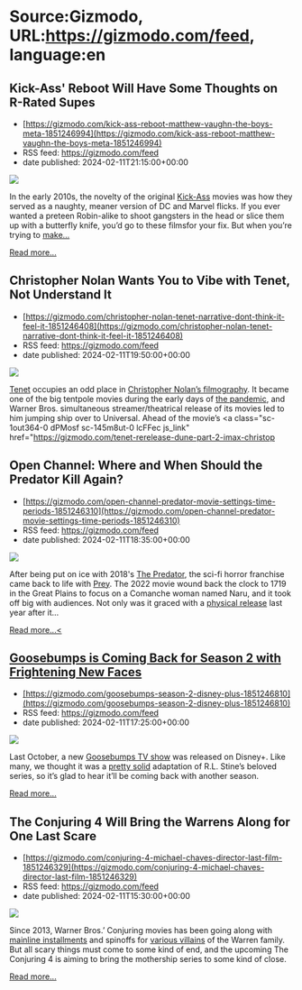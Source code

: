 # Source:Gizmodo, URL:https://gizmodo.com/feed, language:en

## Kick-Ass' Reboot Will Have Some Thoughts on R-Rated Supes
 - [https://gizmodo.com/kick-ass-reboot-matthew-vaughn-the-boys-meta-1851246994](https://gizmodo.com/kick-ass-reboot-matthew-vaughn-the-boys-meta-1851246994)
 - RSS feed: https://gizmodo.com/feed
 - date published: 2024-02-11T21:15:00+00:00

<img class="type:primaryImage" src="https://i.kinja-img.com/image/upload/c_fit,q_80,w_636/a6705b5a00d2c95720159d1f45b357dc.jpg" /><p>In the early 2010s, the novelty of the original <a class="sc-1out364-0 dPMosf sc-145m8ut-0 lcFFec js_link" href="https://gizmodo.com/kick-ass-preview-nic-cage-channels-adam-west-and-an-1-5492618">Kick-Ass</a> movies was how they served as a naughty, meaner version of DC and Marvel flicks. If you ever wanted a preteen Robin-alike to shoot gangsters in the head or slice them up with a butterfly knife, you’d go to these filmsfor your fix. But when you’re trying to <a class="sc-1out364-0 dPMosf sc-145m8ut-0 lcFFec js_link" href="https://gizmodo.com/matthew-vaughn-kick-ass-reboot-kingsman-3-nycc-2023-1850928418">make…</a></p><p><a href="https://gizmodo.com/kick-ass-reboot-matthew-vaughn-the-boys-meta-1851246994">Read more...</a></p>

## Christopher Nolan Wants You to Vibe with Tenet, Not Understand It
 - [https://gizmodo.com/christopher-nolan-tenet-narrative-dont-think-it-feel-it-1851246408](https://gizmodo.com/christopher-nolan-tenet-narrative-dont-think-it-feel-it-1851246408)
 - RSS feed: https://gizmodo.com/feed
 - date published: 2024-02-11T19:50:00+00:00

<img class="type:primaryImage" src="https://i.kinja-img.com/image/upload/c_fit,q_80,w_636/75299a7abe545bda1b05fc6de66b5d7a.jpg" /><p><a class="sc-1out364-0 dPMosf sc-145m8ut-0 lcFFec js_link" href="https://gizmodo.com/tenet-retro-review-christopher-nolan-robert-pattinson-1850636953">Tenet</a> occupies an odd place in <a class="sc-1out364-0 dPMosf sc-145m8ut-0 lcFFec js_link" href="https://gizmodo.com/the-films-of-christopher-nolan-ranked-1844407974">Christopher Nolan’s filmography</a>. It became one of the big tentpole movies during the early days of <a class="sc-1out364-0 dPMosf sc-145m8ut-0 lcFFec js_link" href="https://gizmodo.com/tenet-is-going-to-try-coming-out-in-america-this-septem-1844519795">the pandemic</a>, and Warner Bros. simultaneous streamer/theatrical release of its movies led to him jumping ship over to Universal. Ahead of the movie’s <a class="sc-1out364-0 dPMosf sc-145m8ut-0 lcFFec js_link" href="https://gizmodo.com/tenet-rerelease-dune-part-2-imax-christop

## Open Channel: Where and When Should the Predator Kill Again?
 - [https://gizmodo.com/open-channel-predator-movie-settings-time-periods-1851246310](https://gizmodo.com/open-channel-predator-movie-settings-time-periods-1851246310)
 - RSS feed: https://gizmodo.com/feed
 - date published: 2024-02-11T18:35:00+00:00

<img class="type:primaryImage" src="https://i.kinja-img.com/image/upload/c_fit,q_80,w_636/0687ec89c3cc7735fdca0d4812c5e6a5.jpg" /><p>After being put on ice with 2018's <a class="sc-1out364-0 dPMosf sc-145m8ut-0 lcFFec js_link" href="https://gizmodo.com/the-predator-is-a-manic-muddled-mess-1828968888">The Predator</a>, the sci-fi horror franchise came back to life with <a class="sc-1out364-0 dPMosf sc-145m8ut-0 lcFFec js_link" href="https://gizmodo.com/prey-review-predator-hulu-dan-trachtenberg-1849362267">Prey</a>. The 2022 movie wound back the clock to 1719 in the Great Plains to focus on a Comanche woman named Naru, and it took off big with audiences. Not only was it graced with a <a class="sc-1out364-0 dPMosf sc-145m8ut-0 lcFFec js_link" href="https://gizmodo.com/prey-hulu-physical-release-predator-bonus-content-1850747439">physical release</a> last year after it…</p><p><a href="https://gizmodo.com/open-channel-predator-movie-settings-time-periods-1851246310">Read more...<

## Goosebumps is Coming Back for Season 2 with Frightening New Faces
 - [https://gizmodo.com/goosebumps-season-2-disney-plus-1851246810](https://gizmodo.com/goosebumps-season-2-disney-plus-1851246810)
 - RSS feed: https://gizmodo.com/feed
 - date published: 2024-02-11T17:25:00+00:00

<img class="type:primaryImage" src="https://i.kinja-img.com/image/upload/c_fit,q_80,w_636/a381d63fa1f5464a0c3051aa63772be6.jpg" /><p>Last October, a new <a class="sc-1out364-0 dPMosf sc-145m8ut-0 lcFFec js_link" href="https://gizmodo.com/goosebumps-review-rl-stine-hulu-disney-kids-horror-1850923556">Goosebumps TV show</a> was released on Disney+. Like many, we thought it was a <a class="sc-1out364-0 dPMosf sc-145m8ut-0 lcFFec js_link" href="https://gizmodo.com/goosebumps-hulu-disney-plus-liked-didnt-like-kid-horror-1850928953">pretty solid</a> adaptation of R.L. Stine’s beloved series, so it’s glad to hear it’ll be coming back with another season. </p><p><a href="https://gizmodo.com/goosebumps-season-2-disney-plus-1851246810">Read more...</a></p>

## The Conjuring 4 Will Bring the Warrens Along for One Last Scare
 - [https://gizmodo.com/conjuring-4-michael-chaves-director-last-film-1851246329](https://gizmodo.com/conjuring-4-michael-chaves-director-last-film-1851246329)
 - RSS feed: https://gizmodo.com/feed
 - date published: 2024-02-11T15:30:00+00:00

<img class="type:primaryImage" src="https://i.kinja-img.com/image/upload/c_fit,q_80,w_636/5b95f906a6844de55a867643d327a076.jpg" /><p>Since 2013, Warner Bros.’ Conjuring movies has been going along with <a class="sc-1out364-0 dPMosf sc-145m8ut-0 lcFFec js_link" href="https://gizmodo.com/what-we-learned-from-the-conjuring-the-devil-made-me-d-1846948254">mainline installments</a> and spinoffs for <a class="sc-1out364-0 dPMosf sc-145m8ut-0 lcFFec js_link" href="https://gizmodo.com/haunted-doll-prequel-annabelle-creation-offers-fun-but-1797682385">various villains</a> of the Warren family. But all scary things must come to some kind of end, and the upcoming The Conjuring 4 is aiming to bring the mothership series to some kind of close.<br /></p><p><a href="https://gizmodo.com/conjuring-4-michael-chaves-director-last-film-1851246329">Read more...</a></p>

